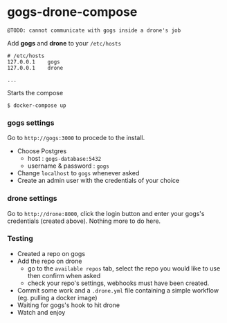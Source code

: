 # gogs-drone-compose

    @TODO: cannot communicate with gogs inside a drone's job


Add **gogs** and **drone** to your ```/etc/hosts```

```
# /etc/hosts
127.0.0.1    gogs
127.0.0.1    drone

...
```

Starts the compose

```
$ docker-compose up
```

### gogs settings

Go to ```http://gogs:3000``` to procede to the install.
* Choose Postgres
    * host : ```gogs-database:5432```
    * username & password : ```gogs```
* Change ```localhost``` to ```gogs``` whenever asked
* Create an admin user with the credentials of your choice

### drone settings

Go to ```http://drone:8000```, click the login button and enter your gogs's credentials (created above).
Nothing more to do here.

### Testing

* Created a repo on gogs
* Add the repo on drone
    * go to the ```available repos``` tab, select the repo you would like to use then confirm when asked
    * check your repo's settings, webhooks must have been created.
* Commit some work and a ```.drone.yml``` file containing a simple workflow (eg. pulling a docker image)
* Waiting for gogs's hook to hit drone
* Watch and enjoy

